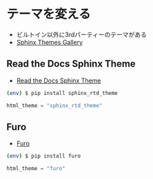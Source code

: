 # テーマを変える

* ビルトイン以外に3rdパーティーのテーマがある
* [Sphinx Themes Gallery](https://sphinx-themes.org/)

## Read the Docs Sphinx Theme

* [Read the Docs Sphinx Theme](https://sphinx-rtd-theme.readthedocs.io/en/stable/index.html)

```bash
(env) $ pip install sphinx_rtd_theme
```

```python
html_theme = "sphinx_rtd_theme"
```

## Furo

* [Furo](https://pradyunsg.me/furo/)

```bash
(env) $ pip install furo
```

```python
html_theme = "furo"
```

